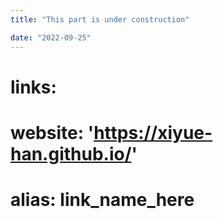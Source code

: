 ```yaml
---
title: "This part is under construction"

date: "2022-09-25"
---
```


# links:
#     website: 'https://xiyue-han.github.io/'
#     alias: link_name_here